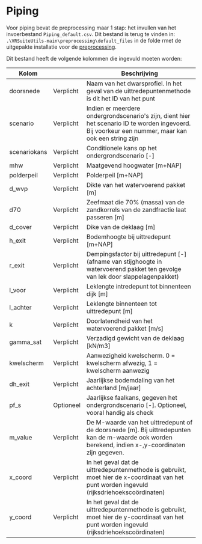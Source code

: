 # Piping

Voor piping bevat de preprocessing maar 1 stap: het invullen van het invoerbestand `Piping_default.csv`. Dit bestand is terug te vinden in: ```.\VRSuiteUtils-main\preprocessing\default_files``` in de folde rmet de uitgepakte installatie voor de [preprocessing](..\Installaties\VRUtils.md).

Dit bestand heeft de volgende kolommen die ingevuld moeten worden:

| Kolom       	 | 	         | Beschrijving                                                                                                                                                                                 	                                       |
|----------|-----------|--------------------------------------------------------------------------------------------------------------------------------------------------------------------------------------------------------------------------------------|
| doorsnede | Verplicht 	 | Naam van het dwarsprofiel. In het geval van de uittredepuntenmethode is dit het ID van het punt                                                                                                                                     	 |
| scenario | Verplicht 	 | Indien er meerdere ondergrondscenario's zijn, dient hier het scenario ID te worden ingevoerd. Bij voorkeur een nummer, maar kan ook een string zijn                                                                                  |
| scenariokans | Verplicht | Conditionele kans op het ondergrondscenario [-]                                                                                                                                                                                      |
| mhw      | Verplicht 	 | Maatgevend hoogwater [m+NAP]                                                                                                                                                                                                         |
| polderpeil | Verplicht 	 | Polderpeil [m+NAP]                                                                                                                                                                                                                   |
| d_wvp    | Verplicht 	 | Dikte van het watervoerend pakket [m]	                                                                                                                                                                                               |
| d70      | Verplicht 	 | Zeefmaat die 70% (massa) van de zandkorrels van de zandfractie laat passeren [m]	                                                                                                                                                    |
| d_cover 	 | Verplicht 	 | Dike van de deklaag [m]                                                                                                                                                                                                              |
| h_exit 	 |  Verplicht 	 | Bodemhoogte bij uittredepunt [m+NAP]	                                                                                                                                                                                                |
| r_exit   | Verplicht 	 | Dempingsfactor bij uittredepunt [-] (afname van stijghoogte in watervoerend pakket ten gevolge van lek door slappelagenpakket)	                                                                                                      |
| l_voor  	 | Verplicht 	 | Leklengte intredepunt tot binnenteen dijk [m]                                                                                                                                                                                        |
| l_achter | Verplicht | Leklengte binnenteen tot uittredepunt [m]	                                                                                                                                                                                           |
| k  	     | Verplicht 	 | Doorlatendheid van het watervoerend pakket [m/s]	                                                                                                                                                                                    |
| gamma_sat | Verplicht 	 | Verzadigd gewicht van de deklaag [kN/m3]	                                                                                                                                                                                            |
| kwelscherm | Verplicht 	 | Aanwezigheid kwelscherm. 0 = kwelscherm afwezig, 1 = kwelscherm aanwezig	                                                                                                                                                            |
| dh_exit 	 | Verplicht 	 | Jaarlijkse bodemdaling van het achterland [m/jaar]	                                                                                                                                                                                  |
| pf_s 	   |  Optioneel | Jaarlijkse faalkans, gegeven het ondergrondscenario [-]. Optioneel, vooral handig als check	                                                                                                                                         |
| m_value  | Verplicht 	 | De M-waarde van het uittredepunt of de doorsnede [m]. Bij uittredepunten kan de m-waarde ook worden berekend, indien x-,y-coordinaten zijn gegeven. 	                                                                                |
| x_coord  	 | Verplicht | In het geval dat de uittredepuntenmethode is gebruikt, moet hier de x-coordinaat van het punt worden ingevuld (rijksdriehoekscoördinaten)                                                                                            |
| y_coord  | Verplicht | In het geval dat de uittredepuntenmethode is gebruikt, moet hier de y-coordinaat van het punt worden ingevuld (rijksdriehoekscoördinaten)	                                                                                           |

